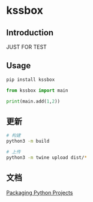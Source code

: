 # kssbox

## Introduction

JUST FOR TEST

## Usage

``` bash
pip install kssbox
```

```python
from kssbox import main

print(main.add(1,2))
```

## 更新

``` bash
# 构建
python3 -m build

# 上传
python3 -m twine upload dist/*

```

## 文档

[Packaging Python Projects](https://packaging.python.org/en/latest/tutorials/packaging-projects/#creating-the-package-files)